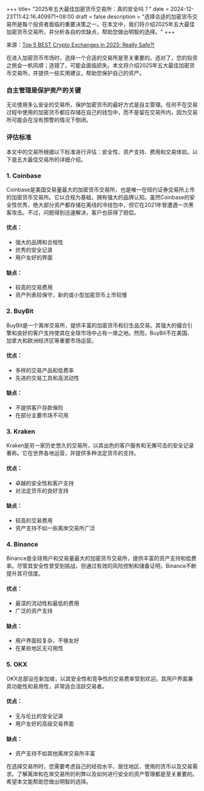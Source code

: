 +++
title= "2025年五大最佳加密货币交易所：真的安全吗？"
date = 2024-12-23T11:42:16.409971+08:00
draft = false
description = "选择合适的加密货币交易所是每个投资者面临的重要决策之一。在本文中，我们将介绍2025年五大最佳加密货币交易所，并分析各自的优缺点，帮助您做出明智的选择。"
+++

来源：[Top 5 BEST Crypto Exchanges in 2025: Really Safe?!](https://www.youtube.com/watch?v=CzVIAfDD5io)

在进入加密货币市场时，选择一个合适的交易所是至关重要的。选对了，您的投资之旅会一帆风顺；选错了，可能会面临损失。本文将介绍2025年五大最佳加密货币交易所，并提供一些实用建议，帮助您保护自己的资产。

### 自主管理是保护资产的关键

无论使用多么安全的交易所，保护加密货币的最好方式是自主管理。任何不在交易过程中使用的加密货币都应存储在自己的钱包中，而不是留在交易所内，因为交易所可能会在没有预警的情况下倒闭。

### 评估标准

本文中的交易所根据以下标准进行评估：安全性、资产支持、费用和交易体验。以下是五大最佳交易所的详细介绍。

### 1. Coinbase

Coinbase是美国交易量最大的加密货币交易所，也是唯一在纽约证券交易所上市的加密货币交易所。它以合规为基础，拥有强大的品牌认知。虽然Coinbase的安全性优秀，绝大部分资产都存储在离线的冷钱包中，但它在2021年曾遭遇一次黑客攻击。不过，问题得到迅速解决，客户也获得了赔偿。

#### 优点：
- 强大的品牌和合规性
- 优秀的安全记录
- 用户友好的界面

#### 缺点：
- 较高的交易费用
- 资产列表较保守，新的或小型加密货币上市较慢

### 2. BuyBit

BuyBit是一个离岸交易所，提供丰富的加密货币和衍生品交易。其强大的撮合引擎和良好的客户支持使其在全球市场中占有一席之地。然而，BuyBit不在美国、加拿大和欧洲经济区等重要市场运营。

#### 优点：
- 多样的交易产品和低费率
- 先进的交易工具和高流动性

#### 缺点：
- 不提供客户存款保险
- 在部分主要市场不可用

### 3. Kraken

Kraken是另一家历史悠久的交易所，以其出色的客户服务和无懈可击的安全记录著称。它在世界各地运营，并提供多种法定货币的支持。

#### 优点：
- 卓越的安全性和客户支持
- 对法定货币的良好支持

#### 缺点：
- 较高的交易费用
- 资产支持不如一些离岸交易所广泛

### 4. Binance

Binance是全球用户和交易量最大的加密货币交易所，提供丰富的资产支持和低费率。尽管其安全性曾受到挑战，但通过有效的风险控制和储备证明，Binance不断提升其可信度。

#### 优点：
- 最深的流动性和最低的费用
- 广泛的资产支持

#### 缺点：
- 用户界面较复杂，不够友好
- 在某些地区无可用性

### 5. OKX

OKX总部设在新加坡，以其安全性和竞争性的交易费率受到欢迎。其用户界面兼具功能性和易用性，非常适合活跃交易者。

#### 优点：
- 无与伦比的安全记录
- 用户友好的高级交易界面

#### 缺点：
- 资产支持不如其他离岸交易所丰富

在选择交易所时，您需要考虑自己的经验水平、居住地区、使用的货币以及交易需求。了解离岸和在岸交易所的利弊以及如何进行安全的资产管理都是至关重要的。希望本文能帮助您做出明智的选择。